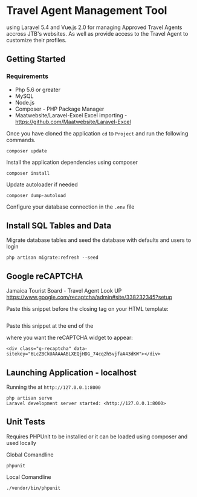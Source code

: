 # Travel Agent Management Tool
 using Laravel 5.4 and Vue.js 2.0 for managing Approved Travel Agents accross JTB's websites. As well as provide access to the Travel Agent to customize their profiles.

## Getting Started

### Requirements
* Php 5.6 or greater
* MySQL
* Node.js
* Composer - PHP Package Manager
* Maatwebsite/Laravel-Excel Excel importing - https://github.com/Maatwebsite/Laravel-Excel


Once you have cloned the application `cd` to `Project` and run the following commands.
```comandline
composer update
```

Install the application dependencies using composer

```
composer install
```

Update autoloader if needed

```
composer dump-autoload
```

Configure your database connection in the `.env` file

## Install SQL Tables and Data
Migrate database tables and seed the database with defaults and users to login

```
php artisan migrate:refresh --seed
```

## Google reCAPTCHA
Jamaica Tourist Board - Travel Agent Look UP
https://www.google.com/recaptcha/admin#site/338232345?setup

Paste this snippet before the closing </head> tag on your HTML template:

```<script src='https://www.google.com/recaptcha/api.js'></script>
```
Paste this snippet at the end of the <form> where you want the reCAPTCHA widget to appear:

```
<div class="g-recaptcha" data-sitekey="6LcZBCkUAAAAABLXEQjHDG_74cq2h5vjfaA43dKW"></div>
```

## Launching Application - localhost
Running the at `http://127.0.0.1:8000`

```
php artisan serve
Laravel development server started: <http://127.0.0.1:8000>
```

## Unit Tests
Requires PHPUnit to be installed or it can be loaded using composer and used locally

Global Comandline

```
phpunit
```

Local Comandline

```
./vendor/bin/phpunit
```
